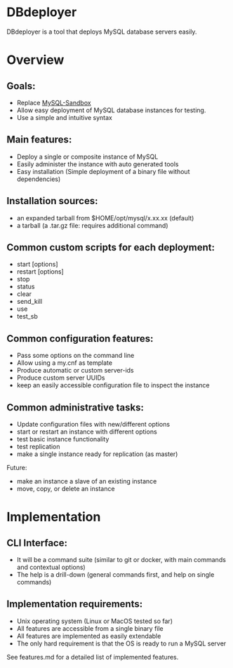 # DBdeployer

DBdeployer is a tool that deploys MySQL database servers easily.

# Overview

## Goals:
* Replace [MySQL-Sandbox](https://github.com/datacharmer/mysql-sandbox)
* Allow easy deployment of MySQL database instances for testing.
* Use a simple and intuitive syntax

## Main features:
* Deploy a single or composite instance of MySQL 
* Easily administer the instance with auto generated tools
* Easy installation (Simple deployment of a binary file without dependencies)

## Installation sources:
* an expanded tarball from $HOME/opt/mysql/x.xx.xx (default)
* a tarball (a .tar.gz file: requires additional command)

## Common custom scripts for each deployment:
* start [options] 
* restart  [options]
* stop
* status 
* clear 
* send\_kill 
* use 
* test\_sb

## Common configuration features:
* Pass some options on the command line
* Allow using a my.cnf as template
* Produce automatic or custom server-ids
* Produce custom server UUIDs
* keep an easily accessible configuration file to inspect the instance

## Common administrative tasks:
* Update configuration files with new/different options
* start or restart an instance with different options
* test basic instance functionality
* test replication
* make a single instance ready for replication (as master)

Future:
* make an instance a slave of an existing instance
* move, copy, or delete an instance

# Implementation

## CLI Interface:
* It will be a command suite (similar to git or docker, with main commands and contextual options)
* The help is a drill-down (general commands first, and help on single commands)

## Implementation requirements:
* Unix operating system (Linux or MacOS tested so far)
* All features are accessible from a single binary file
* All features are implemented as easily extendable
* The only hard requirement is that the OS is ready to run a MySQL server

See features.md for a detailed list of implemented features.
